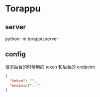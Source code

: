 # Torappu

## server

python -m torappu.server

## config

请求后台的时候用的 token 和后台的 endpoint

```json
{
  "token": "",
  "endpoint": ""
}
```
